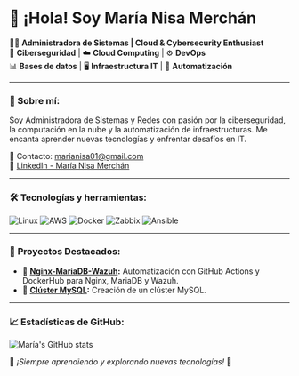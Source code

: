 # 👋 ¡Hola! Soy María Nisa Merchán 

👩‍💻 **Administradora de Sistemas | Cloud & Cybersecurity Enthusiast**  
🔐 **Ciberseguridad** | ☁️ **Cloud Computing** | ⚙️ **DevOps**  
📊 **Bases de datos** | 🖥️ **Infraestructura IT** | 🚀 **Automatización**

---

### 🚀 Sobre mí:
Soy Administradora de Sistemas y Redes con pasión por la ciberseguridad, la computación en la nube y la automatización de infraestructuras. Me encanta aprender nuevas tecnologías y enfrentar desafíos en IT. 
 
📧 Contacto: [marianisa01@gmail.com](mailto:marianisa01@gmail.com)  
🔗 [LinkedIn - María Nisa Merchán](https://es.linkedin.com/in/mar%C3%ADa-nisa-merch%C3%A1n-44b55925a)  

---

### 🛠️ **Tecnologías y herramientas:**
![Linux](https://img.shields.io/badge/Linux-FCC624?style=for-the-badge&logo=linux&logoColor=black)
![AWS](https://img.shields.io/badge/AWS-232F3E?style=for-the-badge&logo=amazon-aws&logoColor=white)
![Docker](https://img.shields.io/badge/Docker-2496ED?style=for-the-badge&logo=docker&logoColor=white)
![Zabbix](https://img.shields.io/badge/Zabbix-EE0000?style=for-the-badge&logo=zabbix&logoColor=white)
![Ansible](https://img.shields.io/badge/Ansible-EE0000?style=for-the-badge&logo=ansible&logoColor=white)

---

### 📌 **Proyectos Destacados:**
- 🔹 **[Nginx-MariaDB-Wazuh]((https://github.com/nisa2217/Stack-Nginx-MariaDB-Wazuh)):** Automatización con GitHub Actions y DockerHub para Nginx, MariaDB y Wazuh.  
- 🔹 **[Clúster MySQL]((https://github.com/nisa2217/Cluster-MySQL)):** Creación de un clúster MySQL.  

---

### 📈 **Estadísticas de GitHub:**
![María's GitHub stats](https://github-readme-stats.vercel.app/api?username=nisa2217&show_icons=true&theme=radical)

🌟 _¡Siempre aprendiendo y explorando nuevas tecnologías!_ 🚀

